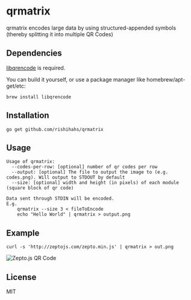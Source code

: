 qrmatrix
=========

qrmatrix encodes large data by using structured-appended symbols (thereby splitting it into multiple QR Codes)

Dependencies
-----------

[libqrencode] is required.

You can build it yourself, or use a package manager like homebrew/apt-get/etc:

    brew install libqrencode

Installation
--------------

    go get github.com/rishihahs/qrmatrix
    
Usage
------

    Usage of qrmatrix:
      --codes-per-row: [optional] number of qr codes per row
      --output: [optional] The file to output the image to (e.g. codes.png). Will output to STDOUT by default
      --size: [optional] width and height (in pixels) of each module (square block of qr code)

    Data sent through STDIN will be encoded.
    E.g.
	    qrmatrix --size 3 < fileToEncode
	    echo "Hello World" | qrmatrix > output.png

Example
----------

    curl -s 'http://zeptojs.com/zepto.min.js' | qrmatrix > out.png
    
![Zepto.js QR Code](http://i.imgur.com/qKceZci.png)

License
----

MIT

[libqrencode]:http://fukuchi.org/works/qrencode/index.html.en


